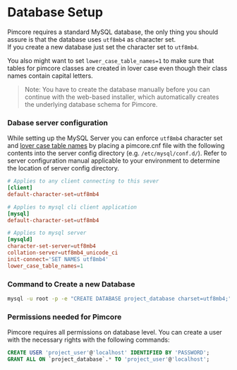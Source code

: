 # Database Setup 

Pimcore requires a standard MySQL database, the only thing you should assure is that the database uses `utf8mb4` as character set.  
If you create a new database just set the character set to `utf8mb4`.

You also might want to set `lower_case_table_names=1` to make sure that tables for pimcore classes are created in lover case even though
their class names contain capital letters.

> Note: You have to create the database manually before you can continue with the web-based installer, 
> which automatically creates the underlying database schema for Pimcore.

### Dabase server configuration

While setting up the MySQL Server you can enforce `utf8mb4` character set and [lover case table names](https://dev.mysql.com/doc/refman/8.0/en/server-system-variables.html#sysvar_lower_case_table_names) by placing a pimcore.cnf file with the following contents into the server config directory (e.g. `/etc/mysql/conf.d/`). Refer to server configuration manual applicable to your environment to determine the location of server config directory.

```cnf
# Applies to any client connecting to this sever
[client]
default-character-set=utf8mb4

# Applies to mysql cli client application
[mysql]
default-character-set=utf8mb4

# Applies to mysql server
[mysqld]
character-set-server=utf8mb4
collation-server=utf8mb4_unicode_ci
init-connect='SET NAMES utf8mb4'
lower_case_table_names=1
```

### Command to Create a new Database

```bash
mysql -u root -p -e "CREATE DATABASE project_database charset=utf8mb4;"
```

### Permissions needed for Pimcore

Pimcore requires all permissions on database level. You can create a user with the necessary
rights with the following commands:

```sql
CREATE USER 'project_user'@'localhost' IDENTIFIED BY 'PASSWORD';
GRANT ALL ON `project_database`.* TO 'project_user'@'localhost';
```
